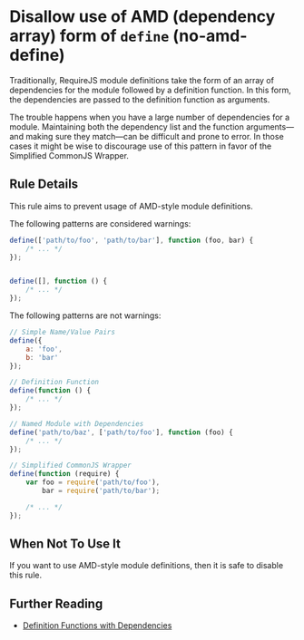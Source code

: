 # Disallow use of AMD (dependency array) form of `define` (no-amd-define)

Traditionally, RequireJS module definitions take the form of an array of dependencies for the module followed by a definition function. In this form, the dependencies are passed to the definition function as arguments.

The trouble happens when you have a large number of dependencies for a module. Maintaining both the dependency list and the function arguments—and making sure they match—can be difficult and prone to error. In those cases it might be wise to discourage use of this pattern in favor of the Simplified CommonJS Wrapper.

## Rule Details

This rule aims to prevent usage of AMD-style module definitions.

The following patterns are considered warnings:

```js
define(['path/to/foo', 'path/to/bar'], function (foo, bar) {
    /* ... */
});


define([], function () {
    /* ... */
});
```

The following patterns are not warnings:

```js
// Simple Name/Value Pairs
define({
    a: 'foo',
    b: 'bar'
});

// Definition Function
define(function () {
    /* ... */
});

// Named Module with Dependencies
define('path/to/baz', ['path/to/foo'], function (foo) {
    /* ... */
});

// Simplified CommonJS Wrapper
define(function (require) {
    var foo = require('path/to/foo'),
        bar = require('path/to/bar');

    /* ... */
});
```

## When Not To Use It

If you want to use AMD-style module definitions, then it is safe to disable this rule.

## Further Reading

* [Definition Functions with Dependencies](http://requirejs.org/docs/api.html#defdep)
